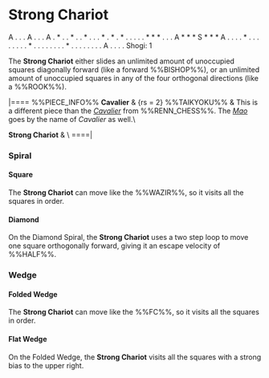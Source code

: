 # Strong Chariot

<div class = "movement">
A . . . A . . . A
. * . . * . . * .
. . * . * . * . .
. . . * * * . . .
A * * * S * * * A
. . . . * . . . .
. . . . * . . . .
. . . . * . . . .
. . . . A . . . .
Shogi: 1
</div>

The **Strong Chariot** either slides an unlimited amount of unoccupied
squares diagonally forward (like a forward %%BISHOP%%), or an unlimited
amount of unoccupied squares in any of the four orthogonal directions
(like a %%ROOK%%).

|====
%%PIECE_INFO%%
  **Cavalier**
& {rs = 2} %%TAIKYOKU%%
& This is a different piece than the [*Cavalier*](cavalier.html) from
  %%RENN_CHESS%%. The [*Mao*](mao.html) goes by the name of *Cavalier*
  as well.\\

  **Strong Chariot**
& \\
====|

### Spiral

#### Square

The **Strong Chariot** can move like the %%WAZIR%%, so it visits all
the squares in order.

#### Diamond

On the Diamond Spiral, the **Strong Chariot** uses a two step loop
to move one square orthogonally forward, giving it an escape velocity
of %%HALF%%.

### Wedge

#### Folded Wedge

The **Strong Chariot** can move like the %%FC%%, so it visits all
the squares in order.

#### Flat Wedge

On the Folded Wedge, the **Strong Chariot** visits all the squares
with a strong bias to the upper right.
